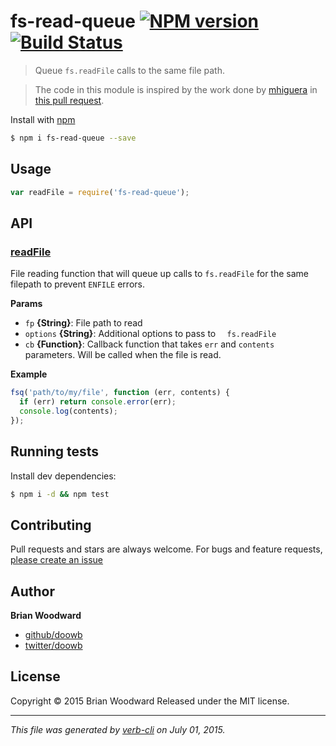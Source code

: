 # fs-read-queue [![NPM version](https://badge.fury.io/js/fs-read-queue.svg)](http://badge.fury.io/js/fs-read-queue)  [![Build Status](https://travis-ci.org/doowb/fs-read-queue.svg)](https://travis-ci.org/doowb/fs-read-queue)

> Queue `fs.readFile` calls to the same file path.

> The code in this module is inspired by the work done by [mhiguera](https://github.com/mhiguera) in [this pull request](https://github.com/tj/consolidate.js/pull/171).

Install with [npm](https://www.npmjs.com/)

```sh
$ npm i fs-read-queue --save
```

## Usage

```js
var readFile = require('fs-read-queue');
```

## API

<!-- add a path or glob pattern for files with code comments to use for docs  -->

### [readFile](index.js#L35)

File reading function that will queue up calls to `fs.readFile` for the same filepath to prevent `ENFILE` errors.

**Params**

* `fp` **{String}**: File path to read
* `options` **{String}**: Additional options to pass to `  fs.readFile`
* `cb` **{Function}**: Callback function that takes `err` and `contents` parameters. Will be called when the file is read.

**Example**

```js
fsq('path/to/my/file', function (err, contents) {
  if (err) return console.error(err);
  console.log(contents);
});
```

## Running tests

Install dev dependencies:

```sh
$ npm i -d && npm test
```

## Contributing

Pull requests and stars are always welcome. For bugs and feature requests, [please create an issue](https://github.com/doowb/fs-read-queue/issues/new)

## Author

**Brian Woodward**

+ [github/doowb](https://github.com/doowb)
+ [twitter/doowb](http://twitter.com/doowb)

## License

Copyright © 2015 Brian Woodward
Released under the MIT license.

***

_This file was generated by [verb-cli](https://github.com/assemble/verb-cli) on July 01, 2015._